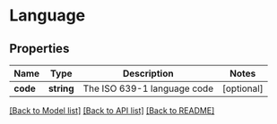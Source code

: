 # Language

## Properties
Name | Type | Description | Notes
------------ | ------------- | ------------- | -------------
**code** | **string** | The ISO 639-1 language code | [optional] 

[[Back to Model list]](../../README.md#documentation-for-models) [[Back to API list]](../../README.md#documentation-for-api-endpoints) [[Back to README]](../../README.md)


